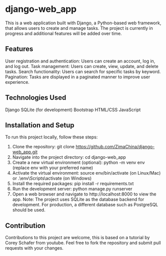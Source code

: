 # django-web_app
This is a web application built with Django, a Python-based web framework, that allows users to create and manage tasks. The project is currently in progress and additional features will be added over time.

## Features
User registration and authentication: Users can create an account, log in, and log out.
Task management: Users can create, view, update, and delete tasks.
Search functionality: Users can search for specific tasks by keyword.
Pagination: Tasks are displayed in a paginated manner to improve user experience.

## Technologies Used
Django
SQLite (for development)
Bootstrap
HTML/CSS
JavaScript

## Installation and Setup
To run this project locally, follow these steps:

1. Clone the repository: git clone https://github.com/ZimaChina/django-web_app.git
2. Navigate into the project directory: cd django-web_app
3. Create a new virtual environment (optional): python -m venv env (replace env with your preferred name)
4. Activate the virtual environment: source env/bin/activate (on Linux/Mac) or .\env\Scripts\activate (on Windows)
5. Install the required packages: pip install -r requirements.txt
6. Run the development server: python manage.py runserver
7. Open a web browser and navigate to http://localhost:8000 to view the app.
Note: The project uses SQLite as the database backend for development. For production, a different database such as PostgreSQL should be used.

## Contribution
Contributions to this project are welcome, this is based on a tutorial by Corey Schafer from youtube. Feel free to fork the repository and submit pull requests with your changes.
